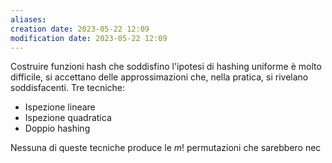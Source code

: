 ```yaml
---
aliases: 
creation date: 2023-05-22 12:09
modification date: 2023-05-22 12:09
---
```


Costruire funzioni hash che soddisfino l'ipotesi di hashing uniforme è molto difficile, si accettano delle approssimazioni che, nella pratica, si rivelano soddisfacenti. Tre tecniche:
- Ispezione lineare
- Ispezione quadratica
- Doppio hashing

Nessuna di queste tecniche produce le $m!$ permutazioni che sarebbero nec